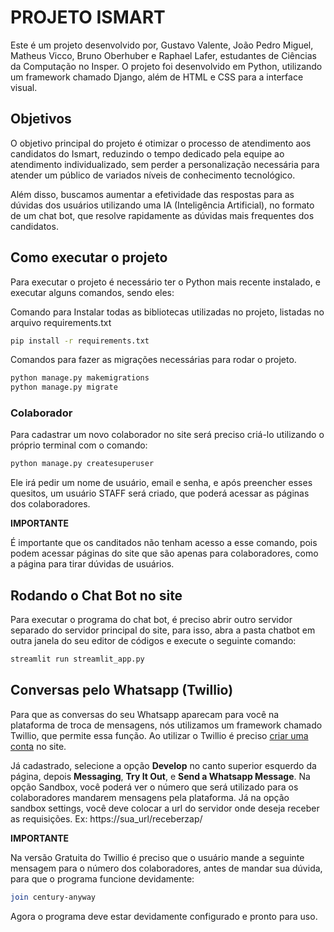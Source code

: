 # PROJETO ISMART

Este é um projeto desenvolvido por, Gustavo Valente, João Pedro Miguel, Matheus Vicco, Bruno Oberhuber e Raphael Lafer, estudantes de Ciências da Computação no Insper. O projeto foi desenvolvido em Python, utilizando um framework chamado Django, além de HTML e CSS para a interface visual.

## Objetivos

O objetivo principal do projeto é otimizar o processo de atendimento aos candidatos do Ismart, reduzindo o tempo dedicado pela equipe ao atendimento individualizado, sem perder a personalização necessária para atender um público de variados níveis de conhecimento tecnológico.

Além disso, buscamos aumentar a efetividade das respostas para as dúvidas dos usuários utilizando uma IA (Inteligência Artificial), no formato de um chat bot, que resolve rapidamente as dúvidas mais frequentes dos candidatos.

## Como executar o projeto

Para executar o projeto é necessário ter o Python mais recente instalado, e executar alguns comandos, sendo eles:

Comando para Instalar todas as bibliotecas utilizadas no projeto, listadas no arquivo requirements.txt

```bash
pip install -r requirements.txt
```

Comandos para fazer as migrações necessárias para rodar o projeto.

```bash
python manage.py makemigrations
python manage.py migrate
```

### Colaborador

Para cadastrar um novo colaborador no site será preciso criá-lo utilizando o próprio terminal com o comando:

```bash
python manage.py createsuperuser
```

Ele irá pedir um nome de usuário, email e senha, e após preencher esses quesitos, um usuário STAFF será criado, que poderá acessar as páginas dos colaboradores.

**IMPORTANTE**

É importante que os canditados não tenham acesso a esse comando, pois podem acessar páginas do site que são apenas para colaboradores, como a página para tirar dúvidas de usuários.

## Rodando o Chat Bot no site

Para executar o programa do chat bot, é preciso abrir outro servidor separado do servidor principal do site, para isso, abra a pasta chatbot em outra janela do seu editor de códigos e execute o seguinte comando:

```bash
streamlit run streamlit_app.py
```

## Conversas pelo Whatsapp (Twillio)

Para que as conversas do seu Whatsapp aparecam para você na plataforma de troca de mensagens, nós utilizamos um framework chamado Twillio, que permite essa função. Ao utilizar o Twillio é preciso [criar uma conta](https://login.twilio.com/u/signup?state=hKFo2SBieENlRUZEYmVKdEs4QzZDN09OOHR5clJidmdkMGV6T6Fur3VuaXZlcnNhbC1sb2dpbqN0aWTZIGJJVTFpbEtDYlE2c2NQZGJsUDlfVmh4V3FyM0o0UHZQo2NpZNkgTW05M1lTTDVSclpmNzdobUlKZFI3QktZYjZPOXV1cks) no site.

Já cadastrado, selecione a opção **Develop** no canto superior esquerdo da página, depois **Messaging**, **Try It Out**, e **Send a Whatsapp Message**. Na opção Sandbox, você poderá ver o número que será utilizado para os colaboradores mandarem mensagens pela plataforma. Já na opção sandbox settings, você deve colocar a url do servidor onde deseja receber as requisições. Ex: https://sua_url/receberzap/

**IMPORTANTE**

Na versão Gratuita do Twillio é preciso que o usuário mande a seguinte mensagem para o número dos colaboradores, antes de mandar sua dúvida, para que o programa funcione devidamente:

```bash
join century-anyway
```

Agora o programa deve estar devidamente configurado e pronto para uso.